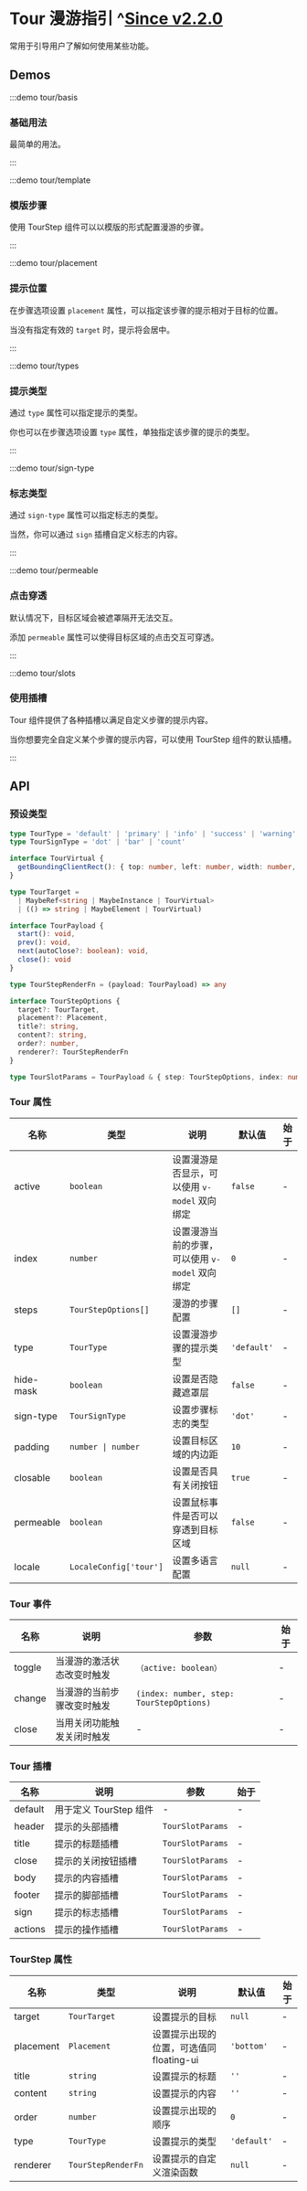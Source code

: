 # Tour 漫游指引 ^[Since v2.2.0](!s)

常用于引导用户了解如何使用某些功能。

## Demos

:::demo tour/basis

### 基础用法

最简单的用法。

:::

:::demo tour/template

### 模版步骤

使用 TourStep 组件可以以模版的形式配置漫游的步骤。

:::

:::demo tour/placement

### 提示位置

在步骤选项设置 `placement` 属性，可以指定该步骤的提示相对于目标的位置。

当没有指定有效的 `target` 时，提示将会居中。

:::

:::demo tour/types

### 提示类型

通过 `type` 属性可以指定提示的类型。

你也可以在步骤选项设置 `type` 属性，单独指定该步骤的提示的类型。

:::

:::demo tour/sign-type

### 标志类型

通过 `sign-type` 属性可以指定标志的类型。

当然，你可以通过 `sign` 插槽自定义标志的内容。

:::

:::demo tour/permeable

### 点击穿透

默认情况下，目标区域会被遮罩隔开无法交互。

添加 `permeable` 属性可以使得目标区域的点击交互可穿透。

:::

:::demo tour/slots

### 使用插槽

Tour 组件提供了各种插槽以满足自定义步骤的提示内容。

当你想要完全自定义某个步骤的提示内容，可以使用 TourStep 组件的默认插槽。

:::

## API

### 预设类型

```ts
type TourType = 'default' | 'primary' | 'info' | 'success' | 'warning' | 'error'
type TourSignType = 'dot' | 'bar' | 'count'

interface TourVirtual {
  getBoundingClientRect(): { top: number, left: number, width: number, height: number }
}

type TourTarget =
  | MaybeRef<string | MaybeInstance | TourVirtual>
  | (() => string | MaybeElement | TourVirtual)

interface TourPayload {
  start(): void,
  prev(): void,
  next(autoClose?: boolean): void,
  close(): void
}

type TourStepRenderFn = (payload: TourPayload) => any

interface TourStepOptions {
  target?: TourTarget,
  placement?: Placement,
  title?: string,
  content?: string,
  order?: number,
  renderer?: TourStepRenderFn
}

type TourSlotParams = TourPayload & { step: TourStepOptions, index: number }
```

### Tour 属性

| 名称      | 类型                   | 说明                                            | 默认值      | 始于 |
| --------- | ---------------------- | ----------------------------------------------- | ----------- | ---- |
| active    | `boolean`              | 设置漫游是否显示，可以使用 `v-model` 双向绑定   | `false`     | -    |
| index     | `number`               | 设置漫游当前的步骤，可以使用 `v-model` 双向绑定 | `0`         | -    |
| steps     | `TourStepOptions[]`    | 漫游的步骤配置                                  | `[]`        | -    |
| type      | `TourType`             | 设置漫游步骤的提示类型                          | `'default'` | -    |
| hide-mask | `boolean`              | 设置是否隐藏遮罩层                              | `false`     | -    |
| sign-type | `TourSignType`         | 设置步骤标志的类型                              | `'dot'`     | -    |
| padding   | `number \| number`     | 设置目标区域的内边距                            | `10`        | -    |
| closable  | `boolean`              | 设置是否具有关闭按钮                            | `true`      | -    |
| permeable | `boolean`              | 设置鼠标事件是否可以穿透到目标区域              | `false`     | -    |
| locale    | `LocaleConfig['tour']` | 设置多语言配置                                  | `null`      | -    |

### Tour 事件

| 名称   | 说明                       | 参数                                     | 始于 |
| ------ | -------------------------- | ---------------------------------------- | ---- |
| toggle | 当漫游的激活状态改变时触发 | `（active: boolean）`                    | -    |
| change | 当漫游的当前步骤改变时触发 | `(index: number, step: TourStepOptions)` | -    |
| close  | 当用关闭功能触发关闭时触发 | -                                        | -    |

### Tour 插槽

| 名称    | 说明                   | 参数             | 始于 |
| ------- | ---------------------- | ---------------- | ---- |
| default | 用于定义 TourStep 组件 | -                | -    |
| header  | 提示的头部插槽         | `TourSlotParams` | -    |
| title   | 提示的标题插槽         | `TourSlotParams` | -    |
| close   | 提示的关闭按钮插槽     | `TourSlotParams` | -    |
| body    | 提示的内容插槽         | `TourSlotParams` | -    |
| footer  | 提示的脚部插槽         | `TourSlotParams` | -    |
| sign    | 提示的标志插槽         | `TourSlotParams` | -    |
| actions | 提示的操作插槽         | `TourSlotParams` | -    |

### TourStep 属性

| 名称      | 类型               | 说明                                     | 默认值      | 始于 |
| --------- | ------------------ | ---------------------------------------- | ----------- | ---- |
| target    | `TourTarget`       | 设置提示的目标                           | `null`      | -    |
| placement | `Placement`        | 设置提示出现的位置，可选值同 floating-ui | `'bottom'`  | -    |
| title     | `string`           | 设置提示的标题                           | `''`        | -    |
| content   | `string`           | 设置提示的内容                           | `''`        | -    |
| order     | `number`           | 设置提示出现的顺序                       | `0`         | -    |
| type      | `TourType`         | 设置提示的类型                           | `'default'` | -    |
| renderer  | `TourStepRenderFn` | 设置提示的自定义渲染函数                 | `null`      | -    |
